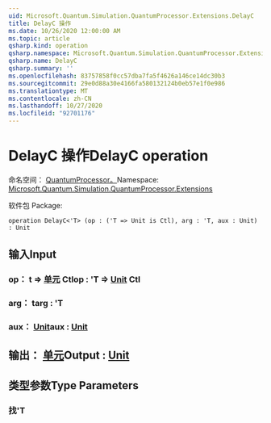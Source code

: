 ```yaml
---
uid: Microsoft.Quantum.Simulation.QuantumProcessor.Extensions.DelayC
title: DelayC 操作
ms.date: 10/26/2020 12:00:00 AM
ms.topic: article
qsharp.kind: operation
qsharp.namespace: Microsoft.Quantum.Simulation.QuantumProcessor.Extensions
qsharp.name: DelayC
qsharp.summary: ''
ms.openlocfilehash: 83757858f0cc57dba7fa5f4626a146ce14dc30b3
ms.sourcegitcommit: 29e0d88a30e4166fa580132124b0eb57e1f0e986
ms.translationtype: MT
ms.contentlocale: zh-CN
ms.lasthandoff: 10/27/2020
ms.locfileid: "92701176"
---
```

# <a name="delayc-operation"></a><span data-ttu-id="eafd3-102">DelayC 操作</span><span class="sxs-lookup"><span data-stu-id="eafd3-102">DelayC operation</span></span>

<span data-ttu-id="eafd3-103">命名空间： [QuantumProcessor。](xref:Microsoft.Quantum.Simulation.QuantumProcessor.Extensions)</span><span class="sxs-lookup"><span data-stu-id="eafd3-103">Namespace: [Microsoft.Quantum.Simulation.QuantumProcessor.Extensions](xref:Microsoft.Quantum.Simulation.QuantumProcessor.Extensions)</span></span>

<span data-ttu-id="eafd3-104">软件包 [](https://nuget.org/packages/)</span><span class="sxs-lookup"><span data-stu-id="eafd3-104">Package: [](https://nuget.org/packages/)</span></span>




```qsharp
operation DelayC<'T> (op : ('T => Unit is Ctl), arg : 'T, aux : Unit) : Unit
```


## <a name="input"></a><span data-ttu-id="eafd3-105">输入</span><span class="sxs-lookup"><span data-stu-id="eafd3-105">Input</span></span>

### <a name="op--t--unit-ctl"></a><span data-ttu-id="eafd3-106">op： t => [单元](xref:microsoft.quantum.lang-ref.unit) Ctl</span><span class="sxs-lookup"><span data-stu-id="eafd3-106">op : 'T => [Unit](xref:microsoft.quantum.lang-ref.unit) Ctl</span></span>




### <a name="arg--t"></a><span data-ttu-id="eafd3-107">arg： t</span><span class="sxs-lookup"><span data-stu-id="eafd3-107">arg : 'T</span></span>




### <a name="aux--unit"></a><span data-ttu-id="eafd3-108">aux： [Unit](xref:microsoft.quantum.lang-ref.unit)</span><span class="sxs-lookup"><span data-stu-id="eafd3-108">aux : [Unit](xref:microsoft.quantum.lang-ref.unit)</span></span>





## <a name="output--unit"></a><span data-ttu-id="eafd3-109">输出： [单元](xref:microsoft.quantum.lang-ref.unit)</span><span class="sxs-lookup"><span data-stu-id="eafd3-109">Output : [Unit](xref:microsoft.quantum.lang-ref.unit)</span></span>



## <a name="type-parameters"></a><span data-ttu-id="eafd3-110">类型参数</span><span class="sxs-lookup"><span data-stu-id="eafd3-110">Type Parameters</span></span>

### <a name="t"></a><span data-ttu-id="eafd3-111">找</span><span class="sxs-lookup"><span data-stu-id="eafd3-111">'T</span></span>

